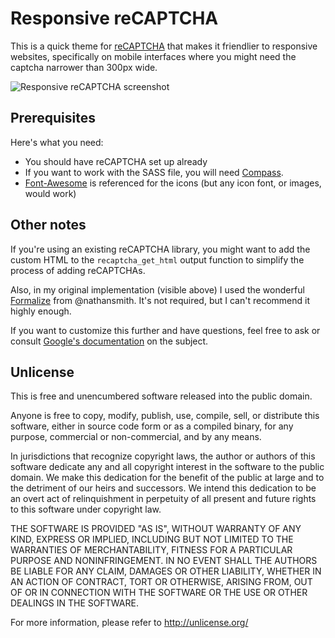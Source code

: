 # Responsive reCAPTCHA

This is a quick theme for <a href="https://www.google.com/recaptcha">reCAPTCHA</a> that makes it friendlier to responsive websites, specifically on mobile interfaces where you might need the captcha narrower than 300px wide.

<img src="http://i.imgur.com/qfwQu.png" alt="Responsive reCAPTCHA screenshot">

## Prerequisites

Here's what you need:

*   You should have reCAPTCHA set up already
*   If you want to work with the SASS file, you will need <a href="http://compass-style.org/">Compass</a>.
*   <a href="http://fortawesome.github.com/Font-Awesome/">Font-Awesome</a> is referenced for the icons (but any icon font, or images, would work)

## Other notes

If you're using an existing reCAPTCHA library, you might want to add the custom HTML to the `recaptcha_get_html` output function to simplify the process of adding reCAPTCHAs.

Also, in my original implementation (visible above) I used the wonderful <a href="https://github.com/nathansmith/formalize">Formalize</a> from @nathansmith. It's not required, but I can't recommend it highly enough.

If you want to customize this further and have questions, feel free to ask or consult <a href="https://developers.google.com/recaptcha/docs/customization">Google's documentation</a> on the subject.

## Unlicense

This is free and unencumbered software released into the public domain.

Anyone is free to copy, modify, publish, use, compile, sell, or
distribute this software, either in source code form or as a compiled
binary, for any purpose, commercial or non-commercial, and by any
means.

In jurisdictions that recognize copyright laws, the author or authors
of this software dedicate any and all copyright interest in the
software to the public domain. We make this dedication for the benefit
of the public at large and to the detriment of our heirs and
successors. We intend this dedication to be an overt act of
relinquishment in perpetuity of all present and future rights to this
software under copyright law.

THE SOFTWARE IS PROVIDED "AS IS", WITHOUT WARRANTY OF ANY KIND,
EXPRESS OR IMPLIED, INCLUDING BUT NOT LIMITED TO THE WARRANTIES OF
MERCHANTABILITY, FITNESS FOR A PARTICULAR PURPOSE AND NONINFRINGEMENT.
IN NO EVENT SHALL THE AUTHORS BE LIABLE FOR ANY CLAIM, DAMAGES OR
OTHER LIABILITY, WHETHER IN AN ACTION OF CONTRACT, TORT OR OTHERWISE,
ARISING FROM, OUT OF OR IN CONNECTION WITH THE SOFTWARE OR THE USE OR
OTHER DEALINGS IN THE SOFTWARE.

For more information, please refer to <http://unlicense.org/>